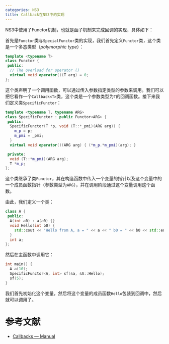 ```yaml
---
categories: NS3
title: Callback在NS3中的实现
---
```


NS3中使用了Functor机制，也就是函子机制来完成回调的实现，具体如下：

首先是`Functor`类与`SpecialFunctor`类的实现，我们首先定义`Functor`类，这个类是一个多态类型（*polymorphic type*）：

```c++
template <typename T>
class Functor {
 public:
  // The overload for operator ()
  virtual void operator()(T arg) = 0;
};
```

这个类声明了一个调用函数，可以通过传入参数指定类型的参数来调用。我们可以把它看作一个`Callback<T>`类，这个类是一个参数类型为`T`的回调函数。接下来我们定义类`SpecificFunctor`：

```c++
template <typename T, typename ARG>
class SpecificFunctor : public Functor<ARG> {
 public:
  SpecificFunctor(T *p, void (T::*_pmi)(ARG arg)) {
    m_p = p;
    m_pmi = _pmi;
  }
  virtual void operator()(ARG arg) { (*m_p.*m_pmi)(arg); }

 private:
  void (T::*m_pmi)(ARG arg);
  T *m_p;
};
```

这个类继承了类`Functor`，其在构造函数中传入一个变量的指针以及这个变量中的一个成员函数指针（参数类型为`ARG`），并在调用阶段通过这个变量调用这个函数。

由此，我们定义一个类：

```c++
class A {
 public:
  A(int a0) : a(a0) {}
  void Hello(int b0) {
    std::cout << "Hello from A, a = " << a << " b0 = " << b0 << std::endl;
  }
  int a;
};
```

然后在主函数中调用它：

```c++
int main() {
  A a(10);
  SpecificFunctor<A, int> sf(&a, &A::Hello);
  sf(5);
}
```

我们首先初始化这个变量，然后将这个变量的成员函数`Hello`包装到回调中，然后就可以调用了。

# 参考文献

- [Callbacks — Manual](https://www.nsnam.org/docs/manual/html/callbacks.html)